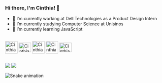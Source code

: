 ### Hi there, I'm Cinthia! 👋

- 🔭 I’m currently working at Dell Technologies as a Product Design Intern
- 🌱 I’m currently studying Computer Science at Unisinos
- 🌱 I’m currently learning JavaScript

<div style="display: inline_block"><br>
  <img align="center" alt="Cinthia-Csharp" height="40" width="40" src="https://cdn.jsdelivr.net/gh/devicons/devicon/icons/java/java-original-wordmark.svg">
  <img align="center" alt="Cinthia-Python" height="30" width="40" src="https://cdn.jsdelivr.net/gh/devicons/devicon/icons/python/python-original.svg">
  <img align="center" alt="Cinthia-HTML" height="40" width="40" src="https://cdn.jsdelivr.net/gh/devicons/devicon/icons/html5/html5-original-wordmark.svg">
  <img align="center" alt="Cinthia-CSS" height="40" width="40" src="https://cdn.jsdelivr.net/gh/devicons/devicon/icons/css3/css3-original.svg">
  <img align="center" alt="Cinthia-Js" height="30" width="40" src="https://cdn.jsdelivr.net/gh/devicons/devicon/icons/javascript/javascript-original.svg">
</div>

##

<div> 
  <a href = "mailto:cinthia_becher@hotmail.com"><img src="https://img.shields.io/badge/-Gmail-%23333?style=for-the-badge&logo=gmail&logoColor=white" target="_blank"></a>
  <a href="https://www.linkedin.com/in/cinthiabecher/" target="_blank"><img src="https://img.shields.io/badge/-LinkedIn-%230077B5?style=for-the-badge&logo=linkedin&logoColor=white" target="_blank"></a> 
  <!--Portfólio Design
 <a href="https://www.linkedin.com/in/cinthiabecher/" target="_blank"><img src="https://img.shields.io/badge/-Behance-blue?style=for-the-badge&logo=behance&logoColor=white" target="_blank"></a> -->
 </div> 
  
  
![Snake animation](https://github.com/CinthiaBecher)
